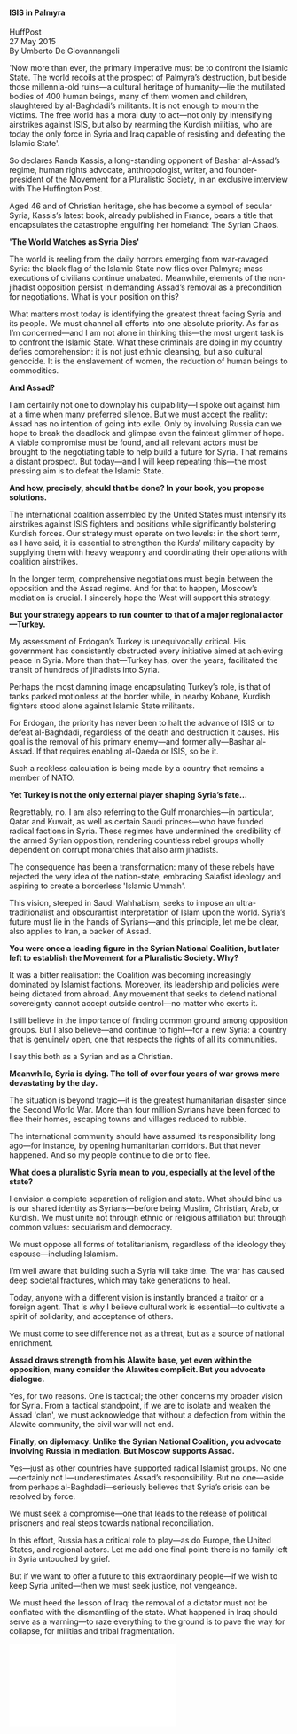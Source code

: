 <h4>ISIS in Palmyra</h4>

HuffPost  
27 May 2015  
By Umberto De Giovannangeli  

'Now more than ever, the primary imperative must be to confront the Islamic State. The world recoils at the prospect of Palmyra’s destruction, but beside those millennia-old ruins—a cultural heritage of humanity—lie the mutilated bodies of 400 human beings, many of them women and children, slaughtered by al-Baghdadi’s militants. It is not enough to mourn the victims. The free world has a moral duty to act—not only by intensifying airstrikes against ISIS, but also by rearming the Kurdish militias, who are today the only force in Syria and Iraq capable of resisting and defeating the Islamic State'.

So declares Randa Kassis, a long-standing opponent of Bashar al-Assad’s regime, human rights advocate, anthropologist, writer, and founder-president of the Movement for a Pluralistic Society, in an exclusive interview with The Huffington Post.

Aged 46 and of Christian heritage, she has become a symbol of secular Syria, Kassis’s latest book, already published in France, bears a title that encapsulates the catastrophe engulfing her homeland: The Syrian Chaos.

<b>'The World Watches as Syria Dies'</b>

The world is reeling from the daily horrors emerging from war-ravaged Syria: the black flag of the Islamic State now flies over Palmyra; mass executions of civilians continue unabated. Meanwhile, elements of the non-jihadist opposition persist in demanding Assad’s removal as a precondition for negotiations. What is your position on this?

What matters most today is identifying the greatest threat facing Syria and its people. We must channel all efforts into one absolute priority. As far as I’m concerned—and I am not alone in thinking this—the most urgent task is to confront the Islamic State. What these criminals are doing in my country defies comprehension: it is not just ethnic cleansing, but also cultural genocide. It is the enslavement of women, the reduction of human beings to commodities.

<b>And Assad?</b>

I am certainly not one to downplay his culpability—I spoke out against him at a time when many preferred silence. But we must accept the reality: Assad has no intention of going into exile. Only by involving Russia can we hope to break the deadlock and glimpse even the faintest glimmer of hope. A viable compromise must be found, and all relevant actors must be brought to the negotiating table to help build a future for Syria. That remains a distant prospect. But today—and I will keep repeating this—the most pressing aim is to defeat the Islamic State.

<b>And how, precisely, should that be done? In your book, you propose solutions.</b>

The international coalition assembled by the United States must intensify its airstrikes against ISIS fighters and positions while significantly bolstering Kurdish forces. Our strategy must operate on two levels: in the short term, as I have said, it is essential to strengthen the Kurds’ military capacity by supplying them with heavy weaponry and coordinating their operations with coalition airstrikes.

In the longer term, comprehensive negotiations must begin between the opposition and the Assad regime. And for that to happen, Moscow’s mediation is crucial. I sincerely hope the West will support this strategy.

<b>But your strategy appears to run counter to that of a major regional actor—Turkey.</b>

My assessment of Erdogan’s Turkey is unequivocally critical. His government has consistently obstructed every initiative aimed at achieving peace in Syria. More than that—Turkey has, over the years, facilitated the transit of hundreds of jihadists into Syria.

Perhaps the most damning image encapsulating Turkey’s role, is that of tanks parked motionless at the border while, in nearby Kobane, Kurdish fighters stood alone against Islamic State militants.

For Erdogan, the priority has never been to halt the advance of ISIS or to defeat al-Baghdadi, regardless of the death and destruction it causes. His goal is the removal of his primary enemy—and former ally—Bashar al-Assad. If that requires enabling al-Qaeda or ISIS, so be it.

Such a reckless calculation is being made by a country that remains a member of NATO.

<b>Yet Turkey is not the only external player shaping Syria’s fate…</b>

Regrettably, no. I am also referring to the Gulf monarchies—in particular, Qatar and Kuwait, as well as certain Saudi princes—who have funded radical factions in Syria. These regimes have undermined the credibility of the armed Syrian opposition, rendering countless rebel groups wholly dependent on corrupt monarchies that also arm jihadists.

The consequence has been a transformation: many of these rebels have rejected the very idea of the nation-state, embracing Salafist ideology and aspiring to create a borderless 'Islamic Ummah'.

This vision, steeped in Saudi Wahhabism, seeks to impose an ultra-traditionalist and obscurantist interpretation of Islam upon the world. Syria’s future must lie in the hands of Syrians—and this principle, let me be clear, also applies to Iran, a backer of Assad.

**You were once a leading figure in the Syrian National Coalition, but later left to establish the Movement for a Pluralistic Society. Why?**

It was a bitter realisation: the Coalition was becoming increasingly dominated by Islamist factions. Moreover, its leadership and policies were being dictated from abroad. Any movement that seeks to defend national sovereignty cannot accept outside control—no matter who exerts it.

I still believe in the importance of finding common ground among opposition groups. But I also believe—and continue to fight—for a new Syria: a country that is genuinely open, one that respects the rights of all its communities.

I say this both as a Syrian and as a Christian.

**Meanwhile, Syria is dying. The toll of over four years of war grows more devastating by the day.**

The situation is beyond tragic—it is the greatest humanitarian disaster since the Second World War. More than four million Syrians have been forced to flee their homes, escaping towns and villages reduced to rubble.

The international community should have assumed its responsibility long ago—for instance, by opening humanitarian corridors. But that never happened. And so my people continue to die or to flee.

**What does a pluralistic Syria mean to you, especially at the level of the state?**

I envision a complete separation of religion and state. What should bind us is our shared identity as Syrians—before being Muslim, Christian, Arab, or Kurdish. We must unite not through ethnic or religious affiliation but through common values: secularism and democracy.

We must oppose all forms of totalitarianism, regardless of the ideology they espouse—including Islamism.

I’m well aware that building such a Syria will take time. The war has caused deep societal fractures, which may take generations to heal.

Today, anyone with a different vision is instantly branded a traitor or a foreign agent. That is why I believe cultural work is essential—to cultivate a spirit of solidarity, and acceptance of others.

We must come to see difference not as a threat, but as a source of national enrichment.

**Assad draws strength from his Alawite base, yet even within the opposition, many consider the Alawites complicit. But you advocate dialogue.**

Yes, for two reasons. One is tactical; the other concerns my broader vision for Syria. From a tactical standpoint, if we are to isolate and weaken the Assad 'clan', we must acknowledge that without a defection from within the Alawite community, the civil war will not end.

<b>Finally, on diplomacy. Unlike the Syrian National Coalition, you advocate involving Russia in mediation. But Moscow supports Assad.</b>

Yes—just as other countries have supported radical Islamist groups.
No one—certainly not I—underestimates Assad’s responsibility. But no one—aside from perhaps al-Baghdadi—seriously believes that Syria’s crisis can be resolved by force.

We must seek a compromise—one that leads to the release of political prisoners and real steps towards national reconciliation.

In this effort, Russia has a critical role to play—as do Europe, the United States, and regional actors. Let me add one final point: there is no family left in Syria untouched by grief.

But if we want to offer a future to this extraordinary people—if we wish to keep Syria united—then we must seek justice, not vengeance.

We must heed the lesson of Iraq: the removal of a dictator must not be conflated with the dismantling of the state. What happened in Iraq should serve as a warning—to raze everything to the ground is to pave the way for collapse, for militias and tribal fragmentation.


![](5.pdf)
<p></p>


